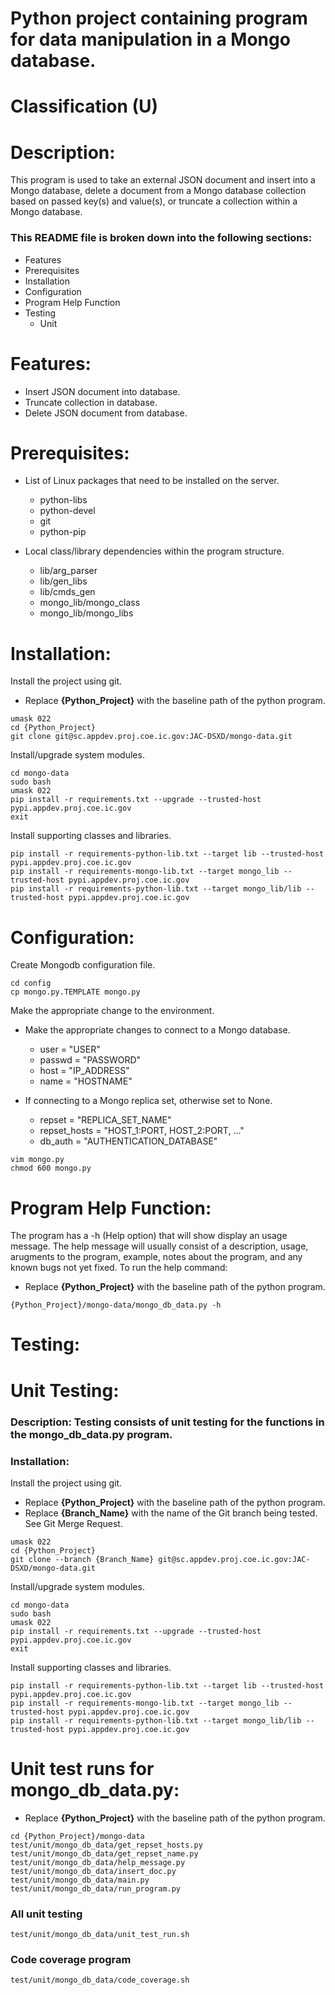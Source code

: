 # Python project containing program for data manipulation in a Mongo database.
# Classification (U)

# Description:
  This program is used to take an external JSON document and insert into a Mongo database, delete a document from a Mongo database collection based on passed key(s) and value(s), or truncate a collection within a Mongo database.


###  This README file is broken down into the following sections:
  * Features
  * Prerequisites
  * Installation
  * Configuration
  * Program Help Function
  * Testing
    - Unit


# Features:
  * Insert JSON document into database.
  * Truncate collection in database.
  * Delete JSON document from database.

# Prerequisites:

  * List of Linux packages that need to be installed on the server.
    - python-libs
    - python-devel
    - git
    - python-pip

  * Local class/library dependencies within the program structure.
    - lib/arg_parser
    - lib/gen_libs
    - lib/cmds_gen
    - mongo_lib/mongo_class
    - mongo_lib/mongo_libs


# Installation:

Install the project using git.
  * Replace **{Python_Project}** with the baseline path of the python program.

```
umask 022
cd {Python_Project}
git clone git@sc.appdev.proj.coe.ic.gov:JAC-DSXD/mongo-data.git
```

Install/upgrade system modules.

```
cd mongo-data
sudo bash
umask 022
pip install -r requirements.txt --upgrade --trusted-host pypi.appdev.proj.coe.ic.gov
exit
```

Install supporting classes and libraries.
```
pip install -r requirements-python-lib.txt --target lib --trusted-host pypi.appdev.proj.coe.ic.gov
pip install -r requirements-mongo-lib.txt --target mongo_lib --trusted-host pypi.appdev.proj.coe.ic.gov
pip install -r requirements-python-lib.txt --target mongo_lib/lib --trusted-host pypi.appdev.proj.coe.ic.gov
```

# Configuration:

Create Mongodb configuration file.
```
cd config
cp mongo.py.TEMPLATE mongo.py
```

Make the appropriate change to the environment.
  * Make the appropriate changes to connect to a Mongo database.
    - user = "USER"
    - passwd = "PASSWORD"
    - host = "IP_ADDRESS"
    - name = "HOSTNAME"

  * If connecting to a Mongo replica set, otherwise set to None.
    - repset = "REPLICA_SET_NAME"
    - repset_hosts = "HOST_1:PORT, HOST_2:PORT, ..."
    - db_auth = "AUTHENTICATION_DATABASE"

```
vim mongo.py
chmod 600 mongo.py
```


# Program Help Function:

  The program has a -h (Help option) that will show display an usage message.  The help message will usually consist of a description, usage, arugments to the program, example, notes about the program, and any known bugs not yet fixed.  To run the help command:
  * Replace **{Python_Project}** with the baseline path of the python program.

```
{Python_Project}/mongo-data/mongo_db_data.py -h
```


# Testing:


# Unit Testing:

### Description: Testing consists of unit testing for the functions in the mongo_db_data.py program.

### Installation:

Install the project using git.
  * Replace **{Python_Project}** with the baseline path of the python program.
  * Replace **{Branch_Name}** with the name of the Git branch being tested.  See Git Merge Request.

```
umask 022
cd {Python_Project}
git clone --branch {Branch_Name} git@sc.appdev.proj.coe.ic.gov:JAC-DSXD/mongo-data.git
```

Install/upgrade system modules.

```
cd mongo-data
sudo bash
umask 022
pip install -r requirements.txt --upgrade --trusted-host pypi.appdev.proj.coe.ic.gov
exit
```

Install supporting classes and libraries.

```
pip install -r requirements-python-lib.txt --target lib --trusted-host pypi.appdev.proj.coe.ic.gov
pip install -r requirements-mongo-lib.txt --target mongo_lib --trusted-host pypi.appdev.proj.coe.ic.gov
pip install -r requirements-python-lib.txt --target mongo_lib/lib --trusted-host pypi.appdev.proj.coe.ic.gov
```


# Unit test runs for mongo_db_data.py:
  * Replace **{Python_Project}** with the baseline path of the python program.

```
cd {Python_Project}/mongo-data
test/unit/mongo_db_data/get_repset_hosts.py
test/unit/mongo_db_data/get_repset_name.py
test/unit/mongo_db_data/help_message.py
test/unit/mongo_db_data/insert_doc.py
test/unit/mongo_db_data/main.py
test/unit/mongo_db_data/run_program.py
```

### All unit testing
```
test/unit/mongo_db_data/unit_test_run.sh
```

### Code coverage program
```
test/unit/mongo_db_data/code_coverage.sh
```

